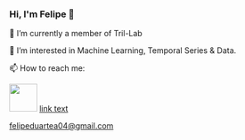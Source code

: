 
### Hi, I'm Felipe 👋

<!--
**felipeduartea/felipeduartea**
...-->   
🔭 I’m currently a member of Tril-Lab

🌱 I’m interested in Machine Learning, Temporal Series & Data.

📫 How to reach me: 
<div align="inline">
  <img src = "https://cdn-icons-png.flaticon.com/256/174/174857.png" width = 50px />
  <a href="[url](https://www.linkedin.com/in/felipe-duarte-60a424277/)">link text</a
  <img src = "https://cdn4.iconfinder.com/data/icons/social-media-logos-6/512/112-gmail_email_mail-512.png" width = 50px />
</div>
 
felipeduartea04@gmail.com
